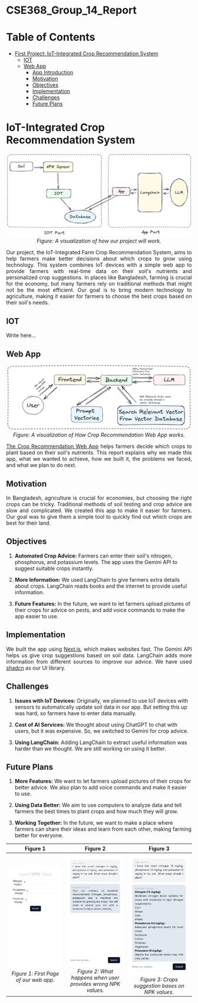 # CSE368_Group_14_Report

# Table of Contents

- [First Project: IoT-Integrated Crop Recommendation System](#first)
  - [IOT](#iot)
  - [Web App](#app-introduction)
    - [App Introduction](#app-introduction)
    - [Motivation](#motivation)
    - [Objectives](#objectives)
    - [Implementation](#implementation)
    - [Challenges](#challenges)
    - [Future Plans](#future-plans)

<h1 id="first">IoT-Integrated Crop Recommendation System</h1>
<p align="center">
  <img src="/resources/Main.png" alt="Project Structure" />
  <br>
  <i>Figure: A visualization of how our project will work.</i>
</p>
<p align="justify">
Our project, the IoT-Integrated Farm Crop Recommendation System, aims to help farmers make better decisions about which crops to grow using technology. This system combines IoT devices with a simple web app to provide farmers with real-time data on their soil's nutrients and personalized crop suggestions. In places like Bangladesh, farming is crucial for the economy, but many farmers rely on traditional methods that might not be the most efficient. Our goal is to bring modern technology to agriculture, making it easier for farmers to choose the best crops based on their soil's needs.
</p>

<h2 id="iot">IOT</h2>
<p align="justify">Write here...</p>


<h2 id="app-introduction">Web App</h2>
<p align="center">
  <img src="/resources/web_app.png" alt="Web App Structure" />
  <br>
  <i>Figure: A visualization of How Crop Recommendation Web App works.</i>
</p>

<p style="text-align:justify;"><a href="https://npk-weld.vercel.app/" target="_blank">The Crop Recommendation Web App</a> helps farmers decide which crops to plant based on their soil's nutrients. This report explains why we made this app, what we wanted to achieve, how we built it, the problems we faced, and what we plan to do next.</p>

<h2 id="app-motivation">Motivation</h2>

<p style="text-align:justify;">In Bangladesh, agriculture is crucial for economies, but choosing the right crops can be tricky. Traditional methods of soil testing and crop advice are slow and complicated. We created this app to make it easier for farmers. Our goal was to give them a simple tool to quickly find out which crops are best for their land.</p>

<h2 id="app-objectives">Objectives</h2>

1. **Automated Crop Advice:** Farmers can enter their soil's nitrogen, phosphorus, and potassium levels. The app uses the Gemini API to suggest suitable crops instantly.

2. **More Information:** We used LangChain to give farmers extra details about crops. LangChain reads books and the internet to provide useful information.

3. **Future Features:** In the future, we want to let farmers upload pictures of their crops for advice on pests, and add voice commands to make the app easier to use.

<h2 id="app-implementation">Implementation</h2>

<p style="text-align:justify;">We built the app using <a href="https://nextjs.org/" target="_blank">Next.js</a>, which makes websites fast. The Gemini API helps us give crop suggestions based on soil data. LangChain adds more information from different sources to improve our advice. We have used <a href="https://ui.shadcn.com/" target="_blank">shadcn</a> as our UI library.</p>

<h2 id="app-challneges">Challenges</h2>

1. **Issues with IoT Devices:** Originally, we planned to use IoT devices with sensors to automatically update soil data in our app. But setting this up was hard, so farmers have to enter data manually.

2. **Cost of AI Services:** We thought about using ChatGPT to chat with users, but it was expensive. So, we switched to Gemini for crop advice.

3. **Using LangChain:** Adding LangChain to extract useful information was harder than we thought. We are still working on using it better.

<h2 id="app-plans">Future Plans</h2>

1. **More Features:** We want to let farmers upload pictures of their crops for better advice. We also plan to add voice commands and make it easier to use.

2. **Using Data Better:** We aim to use computers to analyze data and tell farmers the best times to plant crops and how much they will grow.

3. **Working Together:** In the future, we want to make a place where farmers can share their ideas and learn from each other, making farming better for everyone.

| Figure 1                              | Figure 2                              | Figure 3                              |
|----------------------------------------|----------------------------------------|----------------------------------------|
| <div align="center"><img src="/resources/1.png" alt="UI 1" /><br><i>Figure 1: First Page of our web app.</i></div>   | <div align="center"><img src="/resources/2.png" alt="Smart City Image" /><br><i>Figure 2: What happens when user provides wrong NPK values.</i></div>    | <div align="center"><img src="/resources/3.png" alt="Smart City Image" /><br><i>Figure 3: Crops suggestion bases on NPK values.</i></div>    |

